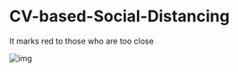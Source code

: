 # CV-based-Social-Distancing

It marks red to those who are too close

![img](https://github.com/tanya-tiwarii/CV-based-Social-Distancing/assets/117940436/671dc33d-c43e-4d30-864b-7aeceb655d0a)
